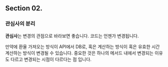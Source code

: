 ## Section 02.

### 관심사의 분리

**관심사**는 변경의 관점으로 바라보면 좋습니다. 코드는 언젠가 변경됩니다.

만약에 환율 가져오는 방식이 API에서 DB로, 혹은 계산하는 방식이 혹은 유효한 시간 계산하는 방식이 변경될 수 있습니다.
중요한 것은 하나의 메서드 내에서 변경되는 이유도 다르고 변경되는 시점이 다르다는 점 입니다.

